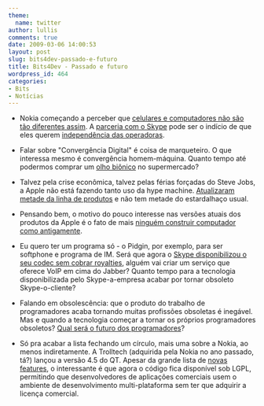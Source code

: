 ```yaml
---
theme:
  name: twitter
author: lullis
comments: true
date: 2009-03-06 14:00:53
layout: post
slug: bits4dev-passado-e-futuro
title: Bits4Dev - Passado e futuro
wordpress_id: 464
categories:
- Bits
- Notícias
---
```



	
  * Nokia começando a perceber que [celulares e computadores não são tão diferentes assim](http://www.vnunet.com/vnunet/news/2237395/nokia-looking-build-laptops). A [parceria com o Skype](http://about.skype.com/2009/02/skype_and_nokia_partner_to_int.html) pode ser o indício de que eles querem [independência das operadoras](http://finance.yahoo.com/news/Furious-UK-Operators-Want-paidcontent-14495285.html).

	
  * Falar sobre "Convergência Digital" é coisa de marqueteiro. O que interessa mesmo é convergência homem-máquina. Quanto tempo até podermos comprar um [olho biônico](http://news.bbc.co.uk/1/hi/health/7920600.stm ) no supermercado?

	
  * Talvez pela crise econômica, talvez pelas férias forçadas do Steve Jobs, a Apple não está fazendo tanto uso da hype machine. [Atualizaram metade da linha de produtos](http://www.macrumors.com/2009/03/03/apple-quietly-bumps-15-macbook-pro-speed-256gb-ssd-option-and-new-keyboard/) e não tem metade do estardalhaço usual.

	
  * Pensando bem, o motivo do pouco interesse nas versões atuais dos produtos da Apple é o fato de mais [ninguém construir computador como antigamente](http://thegeekreview.com/2008/04/25/steampunk-mac-mini/).

	
  * Eu quero ter um programa só - o Pidgin, por exemplo, para ser softphone e programa de IM. Será que agora o [Skype disponibilizou o seu codec sem cobrar royalties](http://share.skype.com/sites/en/2009/03/silk_now_available_for_free.html), alguém vai criar um serviço que oferece VoIP em cima do Jabber? Quanto tempo para a tecnologia disponibilizada pelo Skype-a-empresa acabar por tornar obsoleto Skype-o-cliente?

	
  * Falando em obsolescência: que o produto do trabalho de programadores acaba tornando muitas profissões obsoletas é inegável. Mas e quando a tecnologia começar a tornar os próprios programadores obsoletos? [Qual será o futuro dos programadores](http://www.informationweek.com/shared/printableArticle.jhtml?articleID=16100697)?

	
  * Só pra acabar a lista fechando um círculo, mais uma sobre a Nokia, ao menos indiretamente. A Trolltech (adquirida pela Nokia no ano passado, tá?) lançou a versão 4.5 do QT. Apesar da grande lista de [novas features](http://arstechnica.com/open-source/news/2009/03/first-look-qt-45-rocks-for-rapid-cross-platform-development.ars), o interessante é que agora o código fica disponível sob LGPL, permitindo que desenvolvedores de aplicações comerciais usem o ambiente de desenvolvimento multi-plataforma sem ter que adquirir a licença comercial.


